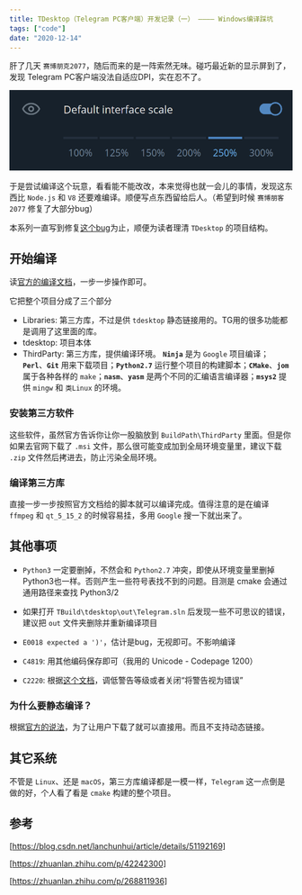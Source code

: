 ```yaml
---
title: TDesktop（Telegram PC客户端）开发记录（一） ———— Windows编译踩坑
tags: ["code"]
date: "2020-12-14"
---
```


肝了几天 `赛博朋克2077`，随后而来的是一阵索然无味。碰巧最近新的显示屏到了，发现 Telegram PC客户端没法自适应DPI，实在忍不了。

![Setting for TDesktop](1.png)

于是尝试编译这个玩意，看看能不能改改，本来觉得也就一会儿的事情，发现这东西比 `Node.js` 和 `V8` 还要难编译。顺便写点东西留给后人。（希望到时候 `赛博朋客2077` 修复了大部分bug）

本系列一直写到修复[这个bug](https://github.com/telegramdesktop/tdesktop/issues/1121)为止，顺便为读者理清 `TDesktop` 的项目结构。

## 开始编译

读[官方的编译文档](https://github.com/telegramdesktop/tdesktop/blob/dev/docs/building-msvc.md)，一步一步操作即可。

它把整个项目分成了三个部分

- Libraries: 第三方库，不过是供 `tdesktop` 静态链接用的。TG用的很多功能都是调用了这里面的库。
- tdesktop: 项目本体
- ThirdParty: 第三方库，提供编译环境。
    **`Ninja`** 是为 `Google` 项目编译；**`Perl`**、**`Git`** 用来下载项目；**`Python2.7`** 运行整个项目的构建脚本；**`CMake`**、**`jom`** 属于各种各样的 `make`；**`nasm`**、**`yasm`** 是两个不同的汇编语言编译器；**`msys2`** 提供 `mingw` 和 `类Linux` 的环境。

### 安装第三方软件

这些软件，虽然官方告诉你让你一股脑放到 `BuildPath\ThirdParty` 里面。但是你如果去官网下载了 `.msi` 文件，那么很可能变成加到全局环境变量里，建议下载 `.zip` 文件然后拷进去，防止污染全局环境。

### 编译第三方库

直接一步一步按照官方文档给的脚本就可以编译完成。值得注意的是在编译 `ffmpeg` 和 `qt_5_15_2` 的时候容易挂，多用 `Google` 搜一下就出来了。

## 其他事项

- `Python3` 一定要删掉，不然会和 `Python2.7` 冲突，即使从环境变量里删掉Python3也一样。否则产生一些符号表找不到的问题。目测是 cmake 会通过通用路径来查找 Python3/2

- 如果打开 `TBuild\tdesktop\out\Telegram.sln` 后发现一些不可思议的错误，建议把 `out` 文件夹删除并重新编译项目

- `E0018 expected a ')'`，估计是bug，无视即可。不影响编译

- `C4819`: 用其他编码保存即可（我用的 Unicode - Codepage 1200）

- `C2220`: 根据[这个文档](https://docs.microsoft.com/en-us/cpp/error-messages/compiler-errors-1/compiler-error-c2220?f1url=%3FappId%3DDev16IDEF1%26l%3DEN-US%26k%3Dk(C2220)%26rd%3Dtrue&view=msvc-160)，调低警告等级或者关闭“将警告视为错误”

### 为什么要静态编译？

根据[官方的说法](https://github.com/telegramdesktop/tdesktop/issues/4688)，为了让用户下载了就可以直接用。而且不支持动态链接。

## 其它系统

不管是 `Linux`、还是 `macOS`，第三方库编译都是一模一样，`Telegram` 这一点倒是做的好，个人看了看是 `cmake` 构建的整个项目。

## 参考

[https://blog.csdn.net/lanchunhui/article/details/51192169]

[https://zhuanlan.zhihu.com/p/42242300]

[https://zhuanlan.zhihu.com/p/268811936]